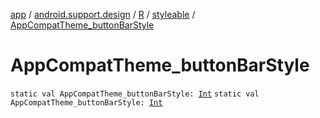 [app](../../../index.md) / [android.support.design](../../index.md) / [R](../index.md) / [styleable](index.md) / [AppCompatTheme_buttonBarStyle](./-app-compat-theme_button-bar-style.md)

# AppCompatTheme_buttonBarStyle

`static val AppCompatTheme_buttonBarStyle: `[`Int`](https://kotlinlang.org/api/latest/jvm/stdlib/kotlin/-int/index.html)
`static val AppCompatTheme_buttonBarStyle: `[`Int`](https://kotlinlang.org/api/latest/jvm/stdlib/kotlin/-int/index.html)